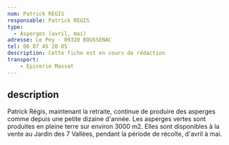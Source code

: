 ```yaml
---
nom: Patrick REGIS
responsable: Patrick REGIS
type:
  - Asperges (avril, mai)
adresse: Le Pey - 09320 BOUSSENAC
tel: 06 87 45 20 05
description: Cette fiche est en cours de rédaction
transport:
    - Epicerie Massat
---
```

## description
Patrick Régis, maintenant la retraite, continue de produire des asperges comme depuis une petite dizaine d'année. Les asperges vertes sont produites en pleine terre sur environ 3000 m2. Elles sont disponibles à la vente au Jardin des 7 Vallées, pendant la période de récolte, d'avril à mai. 
